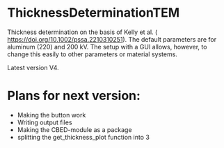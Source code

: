 # ThicknessDeterminationTEM
Thickness determination on the basis of Kelly et al. ( https://doi.org/10.1002/pssa.2210310251). The default parameters are for aluminum (220) and 200 kV. The setup with a GUI allows, however, to change this easily to other parameters or material systems.


Latest version V4.




# Plans for next version:
- Making the button work
- Writing output files
- Making the CBED-module as a package
- splitting the get_thickness_plot function into 3
